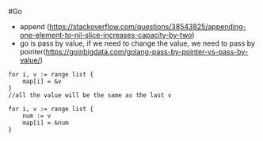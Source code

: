 #Go
- append (https://stackoverflow.com/questions/38543825/appending-one-element-to-nil-slice-increases-capacity-by-two)
- go is pass by value, if we need to change the value, we need to pass by pointer(https://goinbigdata.com/golang-pass-by-pointer-vs-pass-by-value/)
```
for i, v := range list {
    map[i] = &v
}
//all the value will be the same as the last v

for i, v := range list {
    num := v
    map[i] = &num
}
```